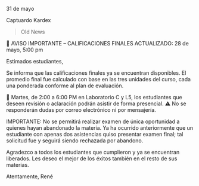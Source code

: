 31 de mayo

Captuardo Kardex


> Old News

📢 AVISO IMPORTANTE – CALIFICACIONES FINALES ACTUALIZADO: 28 de mayo, 5:00 pm

Estimados estudiantes,

Se informa que las calificaciones finales ya se encuentran disponibles. El promedio final fue calculado con base en las tres unidades del curso, cada una ponderada conforme al plan de evaluación.

📍 Martes, de 2:00 a 6:00 PM en Laboratorio C y L5, los estudiantes que deseen revisión o aclaración podrán asistir de forma presencial. ⚠️ No se responderán dudas por correo electrónico ni por mensajería.

IMPORTANTE: No se permitirá realizar examen de única oportunidad a quienes hayan abandonado la materia. Ya ha ocurrido anteriormente que un estudiante con apenas dos asistencias quiso presentar examen final; tal solicitud fue y seguirá siendo rechazada por abandono.

Agradezco a todos los estudiantes que cumplieron y ya se encuentran liberados. Les deseo el mejor de los éxitos también en el resto de sus materias.

Atentamente, René
